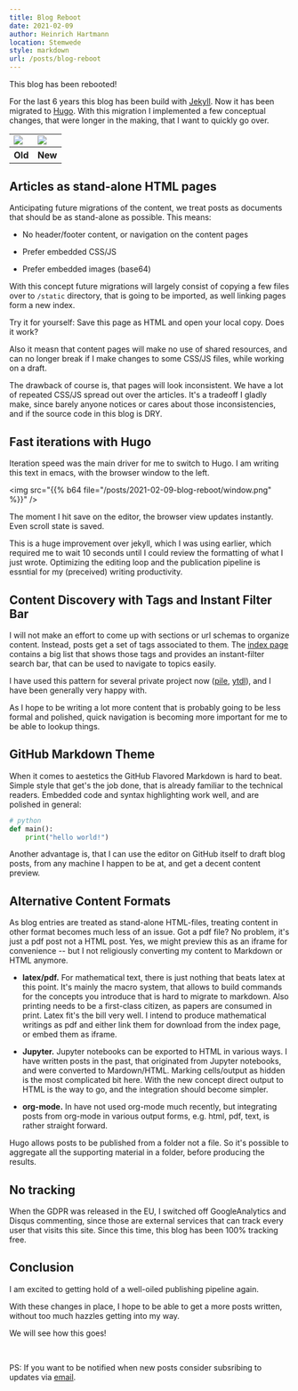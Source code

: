 ```yaml
---
title: Blog Reboot
date: 2021-02-09
author: Heinrich Hartmann
location: Stemwede
style: markdown
url: /posts/blog-reboot
---
```


This blog has been rebooted!

For the last 6 years this blog has been build with [Jekyll](https://jekyllrb.com/). Now it has been
migrated to [Hugo](https://gohugo.io/).  With this migration I implemented a few conceptual changes,
that were longer in the making, that I want to quickly go over.

<table>
<tr>
<td><img src="{{% b64 file="/posts/2021-02-09-blog-reboot/old.png" %}}" /></td>
<td><img src="{{% b64 file="/posts/2021-02-09-blog-reboot/new.png" %}}" /></td>
</tr>
<tr>
<th align="center">Old</th>
<th align="center">New</th>
<tr>
</table>

## Articles as stand-alone HTML pages

Anticipating future migrations of the content, we treat posts as documents that should be as
stand-alone as possible.  This means:

- No header/footer content, or navigation on the content pages

- Prefer embedded CSS/JS

- Prefer embedded images (base64)

With this concept future migrations will largely consist of copying a few files over to `/static`
directory, that is going to be imported, as well linking pages form a new index.

Try it for yourself: Save this page as HTML and open your local copy. Does it work?

Also it measn that content pages will make no use of shared resources, and can no longer break
if I make changes to some CSS/JS files, while working on a draft.

The drawback of course is, that pages will look inconsistent. We have a lot of repeated CSS/JS
spread out over the articles. It's a tradeoff I gladly make, since barely anyone notices or cares
about those inconsistencies, and if the source code in this blog is DRY.

## Fast iterations with Hugo

Iteration speed was the main driver for me to switch to Hugo.  I am writing this text in emacs, with
the browser window to the left.

<img src="{{% b64 file="/posts/2021-02-09-blog-reboot/window.png" %}}" />

The moment I hit save on the editor, the browser view updates instantly.  Even scroll state is
saved.

This is a huge improvement over jekyll, which I was using earlier, which required me to wait 10
seconds until I could review the formatting of what I just wrote. Optimizing the editing loop and
the publication pipeline is essntial for my (preceived) writing productivity.

## Content Discovery with Tags and Instant Filter Bar

I will not make an effort to come up with sections or url schemas to organize content.  Instead,
posts get a set of tags associated to them. The [index page](/) contains a big list that shows those
tags and provides an instant-filter search bar, that can be used to navigate to topics easily.

I have used this pattern for several private project now
([pile](https://github.com/HeinrichHartmann/pile),
[ytdl](https://github.com/HeinrichHartmann/youtube-dl-nas)), and I have been generally very happy
with.

As I hope to be writing a lot more content that is probably going to be less formal and polished,
quick navigation is becoming more important for me to be able to lookup things.

## GitHub Markdown Theme

When it comes to aestetics the GitHub Flavored Markdown is hard to beat.  Simple style that get's
the job done, that is already familiar to the technical readers.  Embedded code and syntax
highlighting work well, and are polished in general:

```python
# python
def main():
    print("hello world!")
```

Another advantage is, that I can use the editor on GitHub itself to draft blog posts, from any
machine I happen to be at, and get a decent content preview.

## Alternative Content Formats

As blog entries are treated as stand-alone HTML-files, treating content in other format becomes much
less of an issue. Got a pdf file?  No problem, it's just a pdf post not a HTML post. Yes, we might
preview this as an iframe for convenience -- but I not religiously converting my content to Markdown
or HTML anymore.

* **latex/pdf.** For mathematical text, there is just nothing that beats latex at this point.  It's
  mainly the macro system, that allows to build commands for the concepts you introduce that is hard
  to migrate to markdown.  Also printing needs to be a first-class citizen, as papers are consumed
  in print.  Latex fit's the bill very well. I intend to produce mathematical writings as pdf and
  either link them for download from the index page, or embed them as iframe.

* **Jupyter.** Jupyter notebooks can be exported to HTML in various ways. I have written posts in the
  past, that originated from Jupyter notebooks, and were converted to Mardown/HTML. Marking
  cells/output as hidden is the most complicated bit here. With the new concept direct output to
  HTML is the way to go, and the integration should become simpler.

* **org-mode.** In have not used org-mode much recently, but integrating posts from org-mode in
  various output forms, e.g. html, pdf, text, is rather straight forward.

Hugo allows posts to be published from a folder not a file.  So it's possible to aggregate all the
supporting material in a folder, before producing the results.

## No tracking

When the GDPR was released in the EU, I switched off GoogleAnalytics and Disqus commenting, since
those are external services that can track every user that visits this site.  Since this time, this
blog has been 100% tracking free.

## Conclusion

I am excited to getting hold of a well-oiled publishing pipeline again.

With these changes in place, I hope to be able to get a more posts written, without too much hazzles
getting into my way.

We will see how this goes!

<br>

PS: If you want to be notified when new posts consider subsribing to updates via [email](https://groups.google.com/g/heinrichhartmann/).
